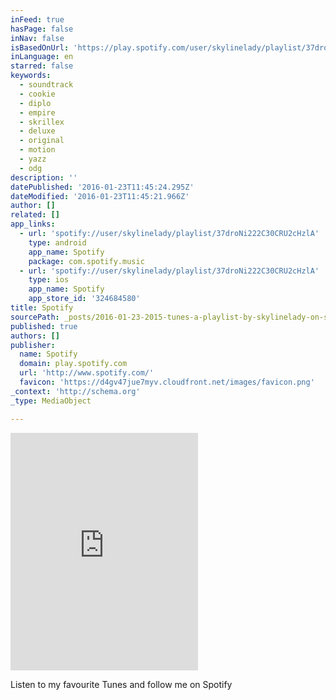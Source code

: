 ```yaml
---
inFeed: true
hasPage: false
inNav: false
isBasedOnUrl: 'https://play.spotify.com/user/skylinelady/playlist/37droNi222C30CRU2cHzlA?play=true&utm_source=open.spotify.com&utm_medium=open'
inLanguage: en
starred: false
keywords:
  - soundtrack
  - cookie
  - diplo
  - empire
  - skrillex
  - deluxe
  - original
  - motion
  - yazz
  - odg
description: ''
datePublished: '2016-01-23T11:45:24.295Z'
dateModified: '2016-01-23T11:45:21.966Z'
author: []
related: []
app_links:
  - url: 'spotify://user/skylinelady/playlist/37droNi222C30CRU2cHzlA'
    type: android
    app_name: Spotify
    package: com.spotify.music
  - url: 'spotify://user/skylinelady/playlist/37droNi222C30CRU2cHzlA'
    type: ios
    app_name: Spotify
    app_store_id: '324684580'
title: Spotify
sourcePath: _posts/2016-01-23-2015-tunes-a-playlist-by-skylinelady-on-spotify.md
published: true
authors: []
publisher:
  name: Spotify
  domain: play.spotify.com
  url: 'http://www.spotify.com/'
  favicon: 'https://d4gv47jue7myv.cloudfront.net/images/favicon.png'
_context: 'http://schema.org'
_type: MediaObject

---
```

<iframe src="https://cdn.embedly.com/widgets/media.html?src=https%3A%2F%2Fembed.spotify.com%2F%3Furi%3Dspotify%3Auser%3Askylinelady%3Aplaylist%3A37droNi222C30CRU2cHzlA&amp;url=https%3A%2F%2Fopen.spotify.com%2Fuser%2Fskylinelady%2Fplaylist%2F37droNi222C30CRU2cHzlA&amp;image=http%3A%2F%2Fmosaic.scdn.co%2F640%2F960999aa71b7dbde14b74f106824377547b6dabab4de69e07371edfb58ad63c1eba9be41245a76833b5c6e9547bead2f50bab62c1100c8c4425e1b81809e5bf1f7fc4367a494c09ad69eef81a98318cb&amp;key=b7d04c9b404c499eba89ee7072e1c4f7&amp;type=text%2Fhtml&amp;schema=spotify" width="300" height="380" scrolling="no" frameborder="0" allowfullscreen="allowfullscreen" style=""></iframe>

Listen to my favourite Tunes and follow me on Spotify